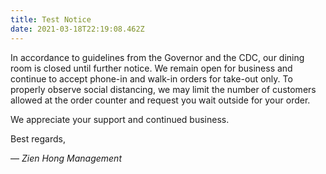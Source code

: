 ```yaml
---
title: Test Notice
date: 2021-03-18T22:19:08.462Z
---
```

In accordance to guidelines from the Governor and the CDC, our dining room is closed until further notice. We remain open for business and continue to accept phone-in and walk-in orders for take-out only. To properly observe social distancing, we may limit the number of customers allowed at the order counter and request you wait outside for your order.

We appreciate your support and continued business.

Best regards,

— *Zien Hong Management*